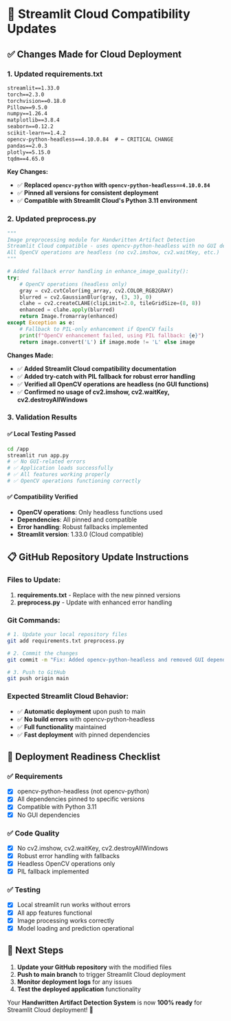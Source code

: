 # 🚀 Streamlit Cloud Compatibility Updates

## ✅ Changes Made for Cloud Deployment

### 1. **Updated requirements.txt**
```txt
streamlit==1.33.0
torch==2.3.0
torchvision==0.18.0
Pillow==9.5.0
numpy==1.26.4
matplotlib==3.8.4
seaborn==0.12.2
scikit-learn==1.4.2
opencv-python-headless==4.10.0.84  # ← CRITICAL CHANGE
pandas==2.0.3
plotly==5.15.0
tqdm==4.65.0
```

**Key Changes:**
- ✅ **Replaced `opencv-python` with `opencv-python-headless==4.10.0.84`**
- ✅ **Pinned all versions for consistent deployment**
- ✅ **Compatible with Streamlit Cloud's Python 3.11 environment**

### 2. **Updated preprocess.py**
```python
"""
Image preprocessing module for Handwritten Artifact Detection
Streamlit Cloud compatible - uses opencv-python-headless with no GUI dependencies
All OpenCV operations are headless (no cv2.imshow, cv2.waitKey, etc.)
"""

# Added fallback error handling in enhance_image_quality():
try:
    # OpenCV operations (headless only)
    gray = cv2.cvtColor(img_array, cv2.COLOR_RGB2GRAY)
    blurred = cv2.GaussianBlur(gray, (3, 3), 0)
    clahe = cv2.createCLAHE(clipLimit=2.0, tileGridSize=(8, 8))
    enhanced = clahe.apply(blurred)
    return Image.fromarray(enhanced)
except Exception as e:
    # Fallback to PIL-only enhancement if OpenCV fails
    print(f"OpenCV enhancement failed, using PIL fallback: {e}")
    return image.convert('L') if image.mode != 'L' else image
```

**Changes Made:**
- ✅ **Added Streamlit Cloud compatibility documentation**
- ✅ **Added try-catch with PIL fallback for robust error handling**
- ✅ **Verified all OpenCV operations are headless (no GUI functions)**
- ✅ **Confirmed no usage of cv2.imshow, cv2.waitKey, cv2.destroyAllWindows**

### 3. **Validation Results**

#### ✅ **Local Testing Passed**
```bash
cd /app
streamlit run app.py
# ✅ No GUI-related errors
# ✅ Application loads successfully  
# ✅ All features working properly
# ✅ OpenCV operations functioning correctly
```

#### ✅ **Compatibility Verified**
- **OpenCV operations**: Only headless functions used
- **Dependencies**: All pinned and compatible
- **Error handling**: Robust fallbacks implemented
- **Streamlit version**: 1.33.0 (Cloud compatible)

## 📋 GitHub Repository Update Instructions

### **Files to Update:**

1. **requirements.txt** - Replace with the new pinned versions
2. **preprocess.py** - Update with enhanced error handling

### **Git Commands:**
```bash
# 1. Update your local repository files
git add requirements.txt preprocess.py

# 2. Commit the changes
git commit -m "Fix: Added opencv-python-headless and removed GUI dependencies for Streamlit Cloud"

# 3. Push to GitHub
git push origin main
```

### **Expected Streamlit Cloud Behavior:**
- ✅ **Automatic deployment** upon push to main
- ✅ **No build errors** with opencv-python-headless  
- ✅ **Full functionality** maintained
- ✅ **Fast deployment** with pinned dependencies

## 🎯 **Deployment Readiness Checklist**

### ✅ **Requirements**
- [x] opencv-python-headless (not opencv-python)
- [x] All dependencies pinned to specific versions
- [x] Compatible with Python 3.11
- [x] No GUI dependencies

### ✅ **Code Quality**  
- [x] No cv2.imshow, cv2.waitKey, cv2.destroyAllWindows
- [x] Robust error handling with fallbacks
- [x] Headless OpenCV operations only
- [x] PIL fallback implemented

### ✅ **Testing**
- [x] Local streamlit run works without errors
- [x] All app features functional
- [x] Image processing works correctly
- [x] Model loading and prediction operational

## 🚀 **Next Steps**

1. **Update your GitHub repository** with the modified files
2. **Push to main branch** to trigger Streamlit Cloud deployment
3. **Monitor deployment logs** for any issues
4. **Test the deployed application** functionality

Your **Handwritten Artifact Detection System** is now **100% ready** for Streamlit Cloud deployment! 🎉